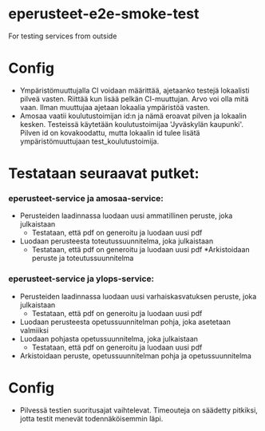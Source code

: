 # eperusteet-e2e-smoke-test
For testing services from outside

# Config
* Ympäristömuuttujalla CI voidaan määrittää, ajetaanko testejä lokaalisti pilveä vasten. Riittää kun lisää pelkän CI-muuttujan. Arvo voi olla mitä vaan. Ilman muuttujaa ajetaan lokaalia ympäristöä vasten.
* Amosaa vaatii koulutustoimijan id:n ja nämä eroavat pilven ja lokaalin kesken. Testeissä käytetään koulutustoimijaa 'Jyväskylän kaupunki'. Pilven id on kovakoodattu, mutta lokaalin id tulee lisätä ympäristömuuttujaan test_koulutustoimija.

# Testataan seuraavat putket:

### eperusteet-service ja amosaa-service:
* Perusteiden laadinnassa luodaan uusi ammatillinen peruste, joka julkaistaan
    * Testataan, että pdf on generoitu ja luodaan uusi pdf
* Luodaan perusteesta toteutussuunnitelma, joka julkaistaan
    * Testataan, että pdf on generoitu ja luodaan uusi pdf
*Arkistoidaan peruste ja toteutussuunnitelma

### eperusteet-service ja ylops-service:
* Perusteiden laadinnassa luodaan uusi varhaiskasvatuksen peruste, joka julkaistaan
    * Testataan, että pdf on generoitu ja luodaan uusi pdf
* Luodaan perusteesta opetussuunnitelman pohja, joka asetetaan valmiiksi
* Luodaan pohjasta opetussuunnitelma, joka julkaistaan
    * Testataan, että pdf on generoitu ja luodaan uusi pdf
* Arkistoidaan peruste, opetussuunnitelman pohja ja opetussuunnitelma

# Config
* Pilvessä testien suoritusajat vaihtelevat. Timeouteja on säädetty pitkiksi, jotta testit menevät todennäköisemmin läpi.
